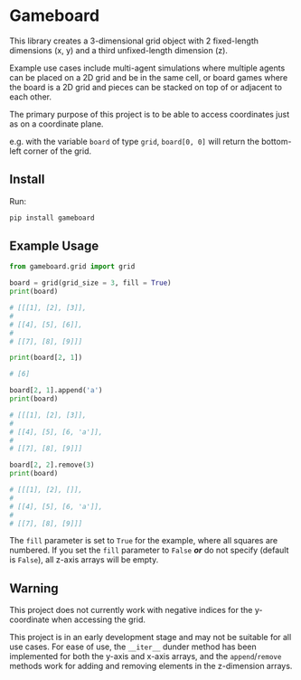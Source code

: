 # Gameboard

This library creates a 3-dimensional grid object with 2 fixed-length dimensions (x, y) and a third unfixed-length dimension (z).

Example use cases include multi-agent simulations where multiple agents can be placed on a 2D grid and be in the same cell, or board games where the board is a 2D grid and pieces can be stacked on top of or adjacent to each other.

The primary purpose of this project is to be able to access coordinates just as on a coordinate plane.

e.g. with the variable `board` of type `grid`, `board[0, 0]` will return the bottom-left corner of the grid.

## Install

Run:

```bash
pip install gameboard
```

## Example Usage

```python
from gameboard.grid import grid

board = grid(grid_size = 3, fill = True)
print(board)

# [[[1], [2], [3]],
#
# [[4], [5], [6]],
#
# [[7], [8], [9]]]

print(board[2, 1])

# [6]

board[2, 1].append('a')
print(board)

# [[[1], [2], [3]],
#
# [[4], [5], [6, 'a']],
#
# [[7], [8], [9]]]

board[2, 2].remove(3)
print(board)

# [[[1], [2], []],
#
# [[4], [5], [6, 'a']],
#
# [[7], [8], [9]]]

```

The `fill` parameter is set to `True` for the example, where all squares are numbered.
If you set the `fill` parameter to `False` ***or*** do not specify (default is `False`), all z-axis arrays will be empty.

## Warning

This project does not currently work with negative indices for the y-coordinate when accessing the grid.

This project is in an early development stage and may not be suitable for all use cases. For ease of use, the `__iter__` dunder method has been implemented for both the y-axis and x-axis arrays, and the `append`/`remove` methods work for adding and removing elements in the z-dimension arrays.
